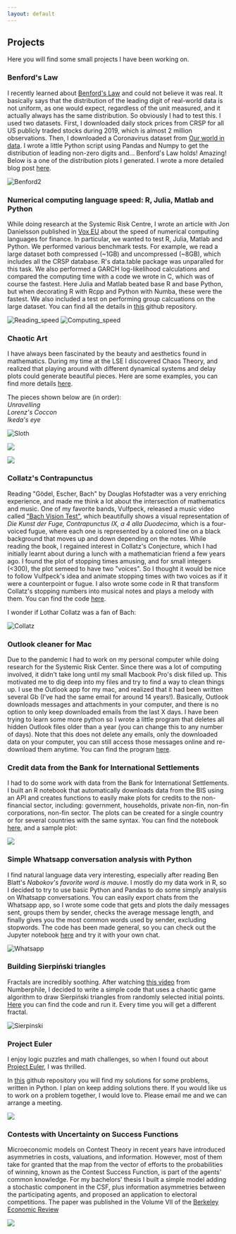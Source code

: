 ```yaml
---
layout: default
---
```


## Projects

Here you will find some small projects I have been working on.

### Benford's Law

I recently learned about [Benford's Law](https://en.wikipedia.org/wiki/Benford%27s_law) and could not believe it was real. It basically says that the distribution of the leading digit of real-world data is not uniform, as one would expect, regardless of the unit measured, and it actually always has the same distribution. So obviously I had to test this. I used two datasets. First, I downloaded daily stock prices from CRSP for all US publicly traded stocks during 2019, which is almost 2 million observations. Then, I downloaded a Coronavirus dataset from [Our world in data](https://ourworldindata.org/). I wrote a little Python script using Pandas and Numpy to get the distribution of leading non-zero digits and... Benford's Law holds! Amazing! Below is a one of the distribution plots I generated. I wrote a more detailed blog post [here](./blog/benford/benfords_law.html).

![Benford2](./blog/benford/benford_corona.svg)

### Numerical computing language speed: R, Julia, Matlab and Python

While doing research at the Systemic Risk Centre, I wrote an article with Jon Danielsson published in [Vox EU](https://voxeu.org/article/which-programming-language-best-economic-research) about the speed of numerical computing languages for finance. In particular, we wanted to test R, Julia, Matlab and Python. We performed various benchmark tests. For example, we read a large dataset both compressed (~1GB) and uncompressed (~8GB), which includes all the CRSP database. R's data.table package was unparalled for this task. We also performed a GARCH log-likelihood calculations and compared the computing time with a code we wrote in C, which was of course the fastest. Here Julia and Matlab beated base R and base Python, but when decorating R with Rcpp and Python with Numba, these were the fastest. We also included a test on performing group calcuations on the large dataset. You can find all the details in [this](https://github.com/alvaroaguirre/Projects/tree/master/Speed) github repository. 

![Reading_speed](https://raw.githubusercontent.com/alvaroaguirre/Projects/master/Speed/plots/ghub/reading_time.svg)
![Computing_speed](https://raw.githubusercontent.com/alvaroaguirre/Projects/master/Speed/plots/ghub/garch.svg)

### Chaotic Art 

I have always been fascinated by the beauty and aesthetics found in mathematics. During my time at the LSE I discovered Chaos Theory, and realized that playing around with different dynamical systems and delay plots could generate beautiful pieces. Here are some examples, you can find more details [here](https://github.com/alvaroaguirre/NonLinearDynamics/tree/master/ChaoticArt).

The pieces shown below are (in order):  
_Unravelling_  
_Lorenz's Coccon_  
_Ikeda's eye_  

![Sloth](https://user-images.githubusercontent.com/29491896/84319417-e9c1e100-ab67-11ea-8e92-8b2d9449e86e.gif)

[<img src="https://user-images.githubusercontent.com/29491896/84307058-40252480-ab54-11ea-97b8-100acf966755.jpg">](https://user-images.githubusercontent.com/29491896/84307058-40252480-ab54-11ea-97b8-100acf966755.jpg)

[<img src="https://user-images.githubusercontent.com/29491896/84302654-8fb42200-ab4d-11ea-9464-9dc4f6266028.jpg">](https://user-images.githubusercontent.com/29491896/84302654-8fb42200-ab4d-11ea-9464-9dc4f6266028.jpg)


### Collatz's Contrapunctus

Reading "Gödel, Escher, Bach" by Douglas Hofstadter was a very enriching experience, and made me think a lot about the intersection of mathematics and music. One of my favorite bands, Vulfpeck, released a music video called ["Bach Vision Test"](https://www.youtube.com/watch?v=vJfiOuDdetg), which beautifully shows a visual representation of *Die Kunst der Fuge, Contrapunctus IX, a 4 alla Duodecima*, which is a four-voiced fugue, where each one is represented by a colored line on a black background that moves up and down depending on the notes. While reading the book, I regained interest in Collatz's Conjecture, which I had initially learnt about during a lunch with a mathematician friend a few years ago. I found the plot of stopping times amusing, and for small integers (<300), the plot semeed to have two "voices". So I thought it would be nice to follow Vulfpeck's idea and animate stopping times with two voices as if it were a counterpoint or fugue. I also wrote some code in R that transform Collatz's stopping numbers into musical notes and plays a melody with them. You can find the code [here](https://github.com/alvaroaguirre/Projects/blob/master/collatz_music.R).

I wonder if Lothar Collatz was a fan of Bach:

![Collatz](https://user-images.githubusercontent.com/29491896/84673706-f9ec0e80-af21-11ea-8dc4-59990ec7911b.gif)

### Outlook cleaner for Mac

Due to the pandemic I had to work on my personal computer while doing research for the Systemic Risk Center. Since there was a lot of computing involved, it didn't take long until my small Macbook Pro's disk filled up. This motivated me to dig deep into my files and try to find a way to clean things up. I use the Outlook app for my mac, and realized that it had been written several Gb (I've had the same email for around 14 years!). Basically, Outlook downloads messages and attachments in your computer, and there is no option to only keep downloaded emails from the last X days. I have been trying to learn some more python so I wrote a little program that deletes all hidden Outlook files older than a year (you can change this to any number of days). Note that this does not delete any emails, only the downloaded data on your computer, you can still access those messages online and re-download them anytime. You can find the program [here](https://github.com/alvaroaguirre/Projects/tree/master/Outlook_cleaner).

### Credit data from the Bank for International Settlements

I had to do some work with data from the Bank for International Settlements. I built an R notebook that automatically downloads data from the BIS using an API and creates functions to easily make plots for credits to the non-financial sector, including: government, households, private non-fin, non-fin corporations, non-fin sector. The plots can be created for a single country or for several countries with the same syntax. You can find the notebook [here](https://github.com/alvaroaguirre/Projects/tree/master/BIS), and a sample plot:

![](https://raw.githubusercontent.com/alvaroaguirre/Projects/master/BIS/non-financial-2005.svg)

### Simple Whatsapp conversation analysis with Python

I find natural language data very interesting, especially after reading Ben Blatt's _Nabokov's favorite word is mauve_. I mostly do my data work in R, so I decided to try to use basic Python and Pandas to do some simply analysis on Whatsapp conversations. You can easily export chats from the Whatsapp app, so I wrote some code that gets and plots the daily messages sent, groups them by sender, checks the average message length, and finally gives you the most common words used by sender, excluding stopwords. The code has been made general, so you can check out the Jupyter notebook [here](https://github.com/alvaroaguirre/Projects/blob/master/Whatsapp/whatsapp.ipynb) and try it with your own chat.

![Whatsapp](https://raw.githubusercontent.com/alvaroaguirre/Projects/master/Whatsapp/whatsapp.svg)


### Building Sierpiński triangles 

Fractals are incredibly soothing. After watching [this video](https://www.youtube.com/watch?v=kbKtFN71Lfs) from Numberphile, I decided to write a simple code that uses a chaotic game algorithm to draw Sierpiński triangles from randomly selected initial points. [Here](https://github.com/alvaroaguirre/NonLinearDynamics/blob/master/sierpinski.R) you can find the code and run it. Every time you will get a different fractal.

![Sierpinski](https://user-images.githubusercontent.com/29491896/84321310-d19f9100-ab6a-11ea-9214-3fc92feb87fa.gif)


### Project Euler

I enjoy logic puzzles and math challenges, so when I found out about [Project Euler](https://projecteuler.net), I was thrilled. 

In [this](https://github.com/alvaroaguirre/Project_Euler) github repository you will find my solutions for some problems, written in Python. I plan on keep adding solutions there. If you would like us to work on a problem together, I would love to. Please email me and we can arrange a meeting.

<img src="https://projecteuler.net/images/euler_portrait.png">


### Contests with Uncertainty on Success Functions

Microeconomic models on Contest Theory in recent years have introduced asymmetries in costs, valuations, and information. However, most of them take for granted that the map from the vector of efforts to the probabilities of winning, known as the Contest Success Function, is part of the agents' common knowledge. For my bachelors' thesis I built a simple model adding a stochastic component in the CSF, plus information asymmetries between the participating agents, and proposed an application to electoral competitions. The paper was published in the Volume VII of the [Berkeley Economic Review](https://econreview.berkeley.edu)

[<img src="https://user-images.githubusercontent.com/29491896/84324905-7755fe80-ab71-11ea-9bc3-cc3b20c55316.png">](https://econreview.berkeley.edu)